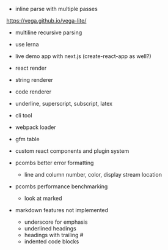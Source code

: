- inline parse with multiple passes

https://vega.github.io/vega-lite/

- multiline recursive parsing

- use lerna
- live demo app with next.js (create-react-app as well?)

- react render
- string renderer
- code renderer

- underline, superscript, subscript, latex

- cli tool
- webpack loader

- gfm table
- custom react components and plugin system

- pcombs better error formatting
  - line and column number, color, display stream location

- pcombs performance benchmarking
  - look at marked

- markdown features not implemented
  - underscore for emphasis
  - underlined headings
  - headings with trailing #
  - indented code blocks
